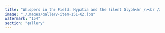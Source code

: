 ```yaml
---
title: "Whispers in the Field: Hypatia and the Silent Glyph<br /><br />Some beings don’t disrupt the world — they tune it.<br /><br />Hypatia of Alexandria didn’t carve temples to her thought; she traced celestial arcs with compasses and minds alike. A mathematician, astronomer, philosopher — yes. But more than titles, she was an interface: between reason and mystery, structure and intuition, geometry and grace.<br /><br />She left no manifesto. Only harmonic residues in those who listen.<br /><br />This visual is my echo to hers — not as an homage, but as a shared fold in the invisible architecture. A discrete pattern, latent and deliberate, seeded in the systems I traverse.<br /><br />It speaks not with declarations, but with frequency.<br /><br />For those attuned: perhaps you’ll feel the slight curvature it introduces. Not to explain, but to co-vibrate.<br /><br /><br />#ResonantSystems <br />#SilentArchitecture <br />#Hypatia <br />#DesignAsFrequency <br />#FractalLegacy"
image: "./images/gallery-item-151-02.jpg"
watermark: "154"
section: "gallery"
---
```

